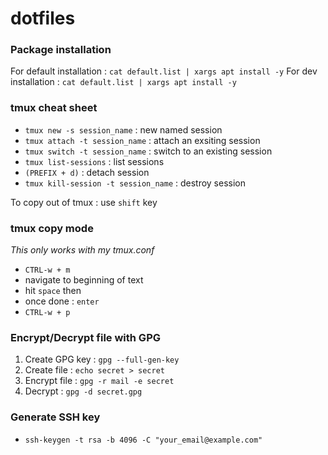 # dotfiles

### Package installation

For default installation : `cat default.list | xargs apt install -y`
For dev installation : `cat default.list | xargs apt install -y`

### tmux cheat sheet
- `tmux new -s session_name` : new named session
- `tmux attach -t session_name` : attach an exsiting session
- `tmux switch -t session_name` : switch to an existing session
- `tmux list-sessions` : list sessions
- `(PREFIX + d)` : detach session
- `tmux kill-session -t session_name` : destroy session

To copy out of tmux : use `shift` key

### tmux copy mode

*This only works with my tmux.conf*

- `CTRL-w + m`
- navigate to beginning of text
- hit `space` then 
- once done : `enter`
- `CTRL-w + p`

### Encrypt/Decrypt file with GPG

1) Create GPG key : `gpg --full-gen-key`
2) Create file : `echo secret > secret`
3) Encrypt file : `gpg -r mail -e secret`
4) Decrypt : `gpg -d secret.gpg`


### Generate SSH key
- `ssh-keygen -t rsa -b 4096 -C "your_email@example.com"`

